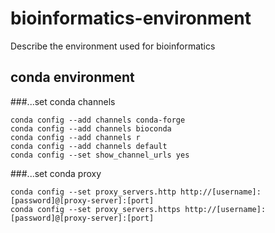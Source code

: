 # bioinformatics-environment
Describe the environment used for bioinformatics

## conda environment
###...set conda channels
```
conda config --add channels conda-forge
conda config --add channels bioconda
conda config --add channels r
conda config --add channels default
conda config --set show_channel_urls yes
```
###...set conda proxy
```
conda config --set proxy_servers.http http://[username]:[password]@[proxy-server]:[port]
conda config --set proxy_servers.https http://[username]:[password]@[proxy-server]:[port]
```


